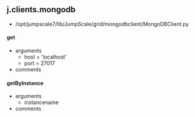 ## j.clients.mongodb

- /opt/jumpscale7/lib/JumpScale/grid/mongodbclient/MongoDBClient.py

#### get 
- arguments
    - host = 'localhost'
    - port = 27017
- comments
    

#### getByInstance 
- arguments
    - instancename
- comments
    

